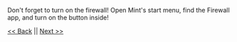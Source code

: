 Don't forget to turn on the firewall! Open Mint's start menu, find the Firewall app, and turn on the button inside!

[<< Back](/Docs/[03]-Update-System.md) || [Next >>](/Docs/[05]-Change-The-Login-Menu-Options.md)
